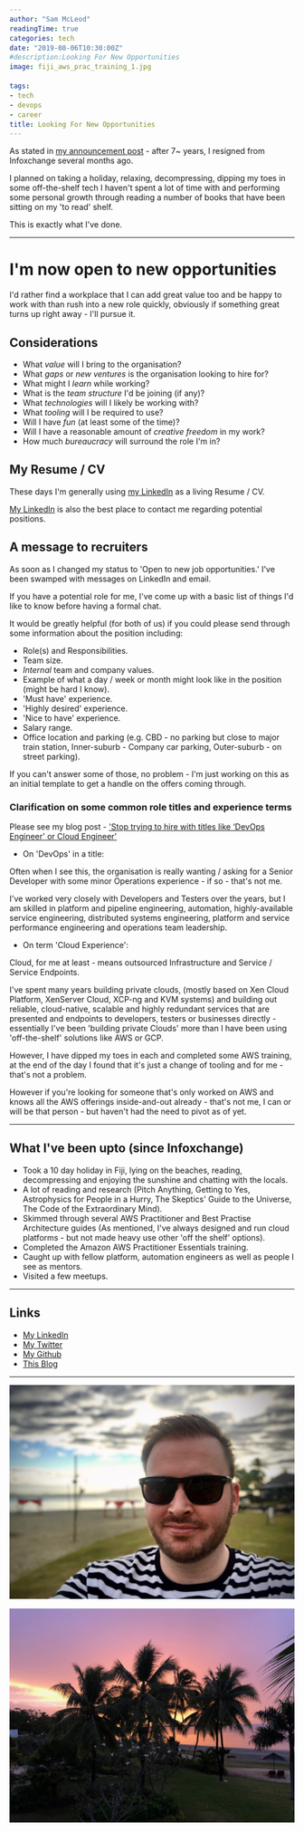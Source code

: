 ```yaml
---
author: "Sam McLeod"
readingTime: true
categories: tech
date: "2019-08-06T10:30:00Z"
#description:Looking For New Opportunities
image: fiji_aws_prac_training_1.jpg

tags:
- tech
- devops
- career
title: Looking For New Opportunities
---
```


As stated in [my announcement post](https://smcleod.net/tech/2019/06/29/leaving-infoxchange.html) - after 7~ years, I resigned from Infoxchange several months ago.

I planned on taking a holiday, relaxing, decompressing, dipping my toes in some off-the-shelf tech I haven't spent a lot of time with and performing some personal growth through reading a number of books that have been sitting on my 'to read' shelf.

This is exactly what I've done.
<!--more-->
---

# I'm now open to new opportunities

I'd rather find a workplace that I can add great value too and be happy to work with than rush into a new role quickly, obviously if something great turns up right away - I'll pursue it.

## Considerations

- What _value_ will I bring to the organisation?
- What _gaps_ or _new ventures_ is the organisation looking to hire for?
- What might I _learn_ while working?
- What is the _team structure_ I'd be joining (if any)?
- What _technologies_ will I likely be working with?
- What _tooling_ will I be required to use?
- Will I have _fun_ (at least some of the time)?
- Will I have a reasonable amount of _creative freedom_ in my work?
- How much _bureaucracy_ will surround the role I'm in?

## My Resume / CV

These days I'm generally using [my LinkedIn](https://www.linkedin.com/in/sammcj/) as a living Resume / CV.

[My LinkedIn](https://www.linkedin.com/in/sammcj/) is also the best place to contact me regarding potential positions.

## A message to recruiters

As soon as I changed my status to 'Open to new job opportunities.' I've been swamped with messages on LinkedIn and email.

If you have a potential role for me, I've come up with a basic list of things I'd like to know before having a formal chat.

It would be greatly helpful (for both of us) if you could please send through some information about the position including:

- Role(s) and Responsibilities.
- Team size.
- _Internal_ team and company values.
- Example of what a day / week or month might look like in the position (might be hard I know).
- 'Must have' experience.
- 'Highly desired' experience.
- 'Nice to have' experience.
- Salary range.
- Office location and parking (e.g. CBD - no parking but close to major train station, Inner-suburb - Company car parking, Outer-suburb - on street parking).

If you can't answer some of those, no problem - I'm just working on this as an initial template to get a handle on the offers coming through.

### Clarification on some common role titles and experience terms

Please see my blog post - ['Stop trying to hire with titles like ‘DevOps Engineer' or Cloud Engineer'](https://smcleod.net/tech/2019/08/08/camels-and-unicorns.html)

- On 'DevOps' in a title:

Often when I see this, the organisation is really wanting / asking for a Senior Developer with some minor Operations experience - if so - that's not me.

I've worked very closely with Developers and Testers over the years, but I am skilled in platform and pipeline engineering, automation, highly-available
service engineering, distributed systems engineering, platform and service performance engineering and operations team leadership.

- On term 'Cloud Experience':

Cloud, for me at least - means outsourced Infrastructure and Service / Service Endpoints.

I've spent many years building private clouds, (mostly based on Xen Cloud Platform, XenServer Cloud, XCP-ng and KVM systems)
and building out reliable, cloud-native, scalable and highly redundant services that are presented and endpoints to developers, testers or businesses directly -
essentially I've been 'building private Clouds' more than I have been using 'off-the-shelf' solutions like AWS or GCP.

However, I have dipped my toes in each and completed some AWS training, at the end of the day I found that it's just a change of tooling and for me -
that's not a problem.

However if you're looking for someone that's only worked on AWS and knows all the AWS offerings inside-and-out already -
that's not me, I can or will be that person - but haven't had the need to pivot as of yet.

---

## What I've been upto (since Infoxchange)

- Took a 10 day holiday in Fiji, lying on the beaches, reading, decompressing and enjoying the sunshine and chatting with the locals.
- A lot of reading and research (Pitch Anything, Getting to Yes, Astrophysics for People in a Hurry, The Skeptics' Guide to the Universe, The Code of the Extraordinary Mind).
- Skimmed through several AWS Practitioner and Best Practise Architecture guides (As mentioned, I've always designed and run cloud platforms - but not made heavy use other 'off the shelf' options).
- Completed the Amazon AWS Practitioner Essentials training.
- Caught up with fellow platform, automation engineers as well as people I see as mentors.
- Visited a few meetups.

---

<a id="xcp-ng-links"></a>

## Links

- [My LinkedIn](https://www.linkedin.com/in/sammcj/)
- [My Twitter](https://twitter.com/s_mcleod)
- [My Github](https://github.com/sammcj)
- [This Blog](https://smcleod.net)

---


![](https://github.com/sammcj/smcleod_files/blob/master/images/fiji_2019/fiji_selfie_1.jpg?raw=true)

![](https://github.com/sammcj/smcleod_files/blob/master/images/fiji_2019/fiji_sunset_1.jpg?raw=true)
